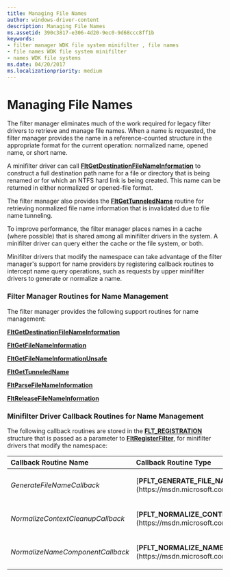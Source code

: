 ```yaml
---
title: Managing File Names
author: windows-driver-content
description: Managing File Names
ms.assetid: 390c3817-e306-4d20-9ec0-9d68ccc8ff1b
keywords:
- filter manager WDK file system minifilter , file names
- file names WDK file system minifilter
- names WDK file systems
ms.date: 04/20/2017
ms.localizationpriority: medium
---
```


# Managing File Names


The filter manager eliminates much of the work required for legacy filter drivers to retrieve and manage file names. When a name is requested, the filter manager provides the name in a reference-counted structure in the appropriate format for the current operation: normalized name, opened name, or short name.

A minifilter driver can call [**FltGetDestinationFileNameInformation**](https://msdn.microsoft.com/library/windows/hardware/ff543003) to construct a full destination path name for a file or directory that is being renamed or for which an NTFS hard link is being created. This name can be returned in either normalized or opened-file format.

The filter manager also provides the [**FltGetTunneledName**](https://msdn.microsoft.com/library/windows/hardware/ff543177) routine for retrieving normalized file name information that is invalidated due to file name tunneling.

To improve performance, the filter manager places names in a cache (where possible) that is shared among all minifilter drivers in the system. A minifilter driver can query either the cache or the file system, or both.

Minifilter drivers that modify the namespace can take advantage of the filter manager's support for name providers by registering callback routines to intercept name query operations, such as requests by upper minifilter drivers to generate or normalize a name.

### <span id="Filter_Manager_Routines_for_Name_Management"></span><span id="filter_manager_routines_for_name_management"></span><span id="FILTER_MANAGER_ROUTINES_FOR_NAME_MANAGEMENT"></span>Filter Manager Routines for Name Management

The filter manager provides the following support routines for name management:

[**FltGetDestinationFileNameInformation**](https://msdn.microsoft.com/library/windows/hardware/ff543003)

[**FltGetFileNameInformation**](https://msdn.microsoft.com/library/windows/hardware/ff543032)

[**FltGetFileNameInformationUnsafe**](https://msdn.microsoft.com/library/windows/hardware/ff543035)

[**FltGetTunneledName**](https://msdn.microsoft.com/library/windows/hardware/ff543177)

[**FltParseFileNameInformation**](https://msdn.microsoft.com/library/windows/hardware/ff543417)

[**FltReleaseFileNameInformation**](https://msdn.microsoft.com/library/windows/hardware/ff544320)

### <span id="Minifilter_Driver_Callback_Routines_for_Name_Management"></span><span id="minifilter_driver_callback_routines_for_name_management"></span><span id="MINIFILTER_DRIVER_CALLBACK_ROUTINES_FOR_NAME_MANAGEMENT"></span>Minifilter Driver Callback Routines for Name Management

The following callback routines are stored in the [**FLT\_REGISTRATION**](https://msdn.microsoft.com/library/windows/hardware/ff544811) structure that is passed as a parameter to [**FltRegisterFilter**](https://msdn.microsoft.com/library/windows/hardware/ff544305), for minifilter drivers that modify the namespace:

<table>
<colgroup>
<col width="50%" />
<col width="50%" />
</colgroup>
<thead>
<tr class="header">
<th align="left">Callback Routine Name</th>
<th align="left">Callback Routine Type</th>
</tr>
</thead>
<tbody>
<tr class="odd">
<td align="left"><p><em>GenerateFileNameCallback</em></p></td>
<td align="left"><p>[<strong>PFLT_GENERATE_FILE_NAME</strong>](https://msdn.microsoft.com/library/windows/hardware/ff551087)</p></td>
</tr>
<tr class="even">
<td align="left"><p><em>NormalizeContextCleanupCallback</em></p></td>
<td align="left"><p>[<strong>PFLT_NORMALIZE_CONTEXT_CLEANUP</strong>](https://msdn.microsoft.com/library/windows/hardware/ff551100)</p></td>
</tr>
<tr class="odd">
<td align="left"><p><em>NormalizeNameComponentCallback</em></p></td>
<td align="left"><p>[<strong>PFLT_NORMALIZE_NAME_COMPONENT</strong>](https://msdn.microsoft.com/library/windows/hardware/ff551102)</p></td>
</tr>
</tbody>
</table>

 

 

 




